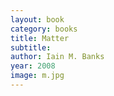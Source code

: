 ```yaml
---
layout: book
category: books
title: Matter
subtitle: 
author: Iain M. Banks
year: 2008
image: m.jpg
---
```

